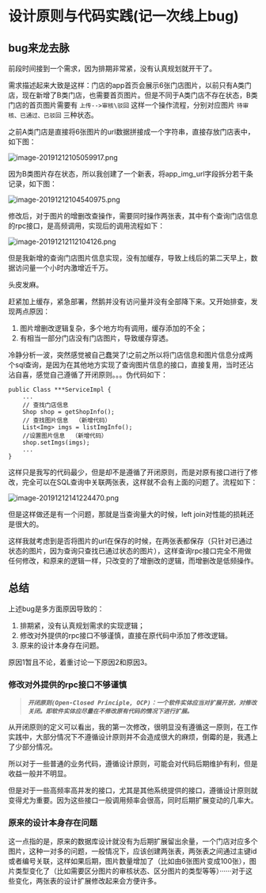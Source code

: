 # 设计原则与代码实践(记一次线上bug)

## bug来龙去脉

前段时间接到一个需求，因为排期非常紧，没有认真规划就开干了。

需求描述起来大致是这样：门店的app首页会展示6张门店图片，以前只有A类门店，现在新增了B类门店，也需要首页图片。但是不同于A类门店不存在状态，B类门店的首页图片需要有  `上传-->审核\驳回` 这样一个操作流程，分别对应图片 `待审核、已通过、已驳回` 三种状态。

之前A类门店是直接将6张图片的url数据拼接成一个字符串，直接存放门店表中，如下图：

![image-20191212105059917.png](/img/bVbBo4f)

因为B类图片存在状态，所以我创建了一个新表，将app_img_url字段拆分若干条记录，如下图：

![image-20191212104540975.png](/img/bVbBo4w)

修改后，对于图片的增删改查操作，需要同时操作两张表，其中有个查询门店信息的rpc接口，是高频调用，实现后的调用流程如下：

![image-20191212112104126.png](/img/bVbBo4E)

但是我新增的查询门店图片信息实现，没有加缓存，导致上线后的第二天早上，数据访问量一个小时内激增近千万。

头皮发麻。

赶紧加上缓存，紧急部署，然鹅并没有访问量并没有全部降下来。又开始排查，发现两点原因：

1. 图片增删改逻辑复杂，多个地方均有调用，缓存添加的不全；
2. 有相当一部分门店没有门店图片，导致缓存穿透。

冷静分析一波，突然感觉被自己蠢哭了!之前之所以将门店信息和图片信息分成两个sql查询，是因为在其他地方实现了查询图片信息的接口，直接复用，当时还沾沾自喜，感觉自己遵循了开闭原则。。。伪代码如下：

```
public Class ***ServiceImpl {
    ...
    // 查找门店信息
	Shop shop = getShopInfo();
	// 查找图片信息  （新增代码）
	List<Img> imgs = listImgInfo();
	//设置图片信息  （新增代码）
	shop.setImgs(imgs);
    ...
}
```

这样只是我写的代码最少，但是却不是遵循了开闭原则，而是对原有接口进行了修改，完全可以在SQL查询中关联两张表，这样就不会有上面的问题了。流程如下：

![image-20191212141224470.png](/img/bVbBo42)

但是这样做还是有一个问题，那就是当查询量大的时候，left join对性能的损耗还是很大的。

这样我就考虑到是否将图片的url在保存的时候，在两张表都保存（只针对已通过状态的图片，因为查询只查找已通过状态的图片），这样查询rpc接口完全不用做任何修改，和原来的逻辑一样，只改变的了增删改的逻辑，而增删改是低频操作。

## 总结

上述bug是多方面原因导致的：

1. 排期紧，没有认真规划需求的实现逻辑；
2. 修改对外提供的rpc接口不够谨慎，直接在原代码中添加了修改逻辑。
3. 原来的设计本身存在问题。

原因1暂且不论，着重讨论一下原因2和原因3。

### 修改对外提供的rpc接口不够谨慎

> ***`开闭原则(Open-Closed Principle, OCP)：一个软件实体应当对扩展开放，对修改关闭。即软件实体应尽量在不修改原有代码的情况下进行扩展。`***

从开闭原则的定义可以看出，我的第一次修改，很明显没有遵循这一原则，在工作实践中，大部分情况下不遵循设计原则并不会造成很大的麻烦，倒霉的是，我遇上了少部分情况。

所以对于一些普通的业务代码，遵循设计原则，可能会对代码后期维护有利，但是收益一般并不明显。

但是对于一些高频率高并发的接口，尤其是其他系统提供的接口，遵循设计原则就变得尤为重要。因为这些接口一般调用频率会很高，同时后期扩展变动的几率大。

### 原来的设计本身存在问题

这一点指的是，原来的数据库设计就没有为后期扩展留出余量，一个门店对应多个图片，这种一对多的问题，一般情况下，应该创建两张表，两张表之间通过主键id或者编号关联，这样如果后期，图片数量增加了（比如由6张图片变成100张），图片类型变化了（比如需要区分图片的审核状态、区分图片的类型等等）······对于这些变化，两张表的设计扩展修改起来会方便许多。
